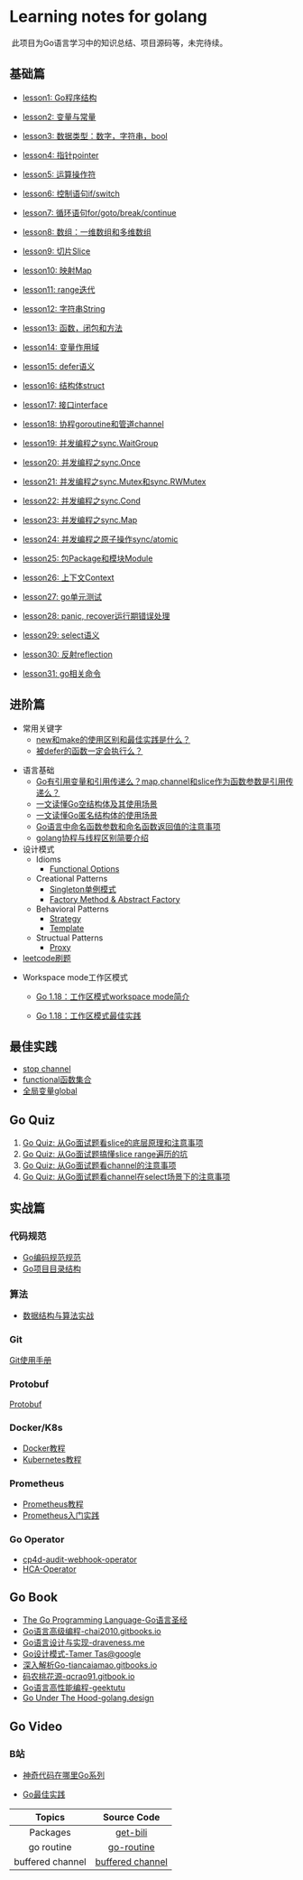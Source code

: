 # Learning notes for golang

​	此项目为Go语言学习中的知识总结、项目源码等，未完待续。

## 基础篇

* [lesson1: Go程序结构](./workspace/lesson1)

* [lesson2: 变量与常量](./workspace/lesson2)

* [lesson3: 数据类型：数字，字符串，bool](./workspace/lesson3)

* [lesson4: 指针pointer](./workspace/lesson4)

* [lesson5: 运算操作符](./workspace/lesson5)

* [lesson6: 控制语句if/switch](./workspace/lesson6)

* [lesson7: 循环语句for/goto/break/continue](./workspace/lesson7)

* [lesson8: 数组：一维数组和多维数组](./workspace/lesson8)

* [lesson9: 切片Slice](./workspace/lesson9)

* [lesson10: 映射Map](./workspace/lesson10)

* [lesson11: range迭代](./workspace/lesson11)

* [lesson12: 字符串String](./workspace/lesson12)

* [lesson13: 函数，闭包和方法](./workspace/lesson13)

* [lesson14: 变量作用域](./workspace/lesson14)

* [lesson15: defer语义](./workspace/lesson15)

* [lesson16: 结构体struct](./workspace/lesson16)

* [lesson17: 接口interface](./workspace/lesson17)

* [lesson18: 协程goroutine和管道channel](./workspace/lesson18)

* [lesson19: 并发编程之sync.WaitGroup](./workspace/lesson19)

* [lesson20:  并发编程之sync.Once](./workspace/lesson20)

* [lesson21:  并发编程之sync.Mutex和sync.RWMutex](./workspace/lesson21)

* [lesson22: 并发编程之sync.Cond](./workspace/lesson22)

* [lesson23: 并发编程之sync.Map](./workspace/lesson23)

* [lesson24: 并发编程之原子操作sync/atomic](./workspace/lesson24)

* [lesson25: 包Package和模块Module](./workspace/lesson25)

* [lesson26: 上下文Context](./workspace/lesson26)

* [lesson27: go单元测试](./workspace/lesson27)

* [lesson28: panic, recover运行期错误处理](./workspace/lesson28)

* [lesson29: select语义](./workspace/lesson29)

* [lesson30: 反射reflection](./workspace/lesson30)

* [lesson31: go相关命令](./workspace/lesson31)

  

## 进阶篇

- 常用关键字
  - [new和make的使用区别和最佳实践是什么？](./workspace/senior/p18)
  - [被defer的函数一定会执行么？](./workspace/senior/p3)


* 语言基础
  * [Go有引用变量和引用传递么？map,channel和slice作为函数参数是引用传递么？](./workspace/senior/p1)
  * [一文读懂Go空结构体及其使用场景](./workspace/senior/p5)
  * [一文读懂Go匿名结构体的使用场景](./workspace/senior/p15)
  * [Go语言中命名函数参数和命名函数返回值的注意事项](./workspace/senior/p16)
  * [golang协程与线程区别简要介绍](./workspace/senior/p22)
* 设计模式
  * Idioms
    * [Functional Options](./workspace/senior/p8)
  * Creational Patterns
    * [Singleton单例模式](./workspace/senior/p9)
    * [Factory Method & Abstract Factory](./workspace/senior/p10)
  * Behavioral Patterns
    * [Strategy](./workspace/senior/p14)
    * [Template](./workspace/senior/p12)
  * Structual Patterns
    * [Proxy](./workspace/senior/p13)
* [leetcode刷题](./workspace/leetcode)

- Workspace mode工作区模式

  * [Go 1.18：工作区模式workspace mode简介](./workspace/senior/p21)

  * [Go 1.18：工作区模式最佳实践](./workspace/senior/p21/go1.18-workspace-best-practice.md)



## 最佳实践

- [stop channel](./workspace/senior/p6)
- [functional函数集合](./workspace/senior/p7)
- [全局变量global](./workspace/senior/p11)



## Go Quiz

1. [Go Quiz: 从Go面试题看slice的底层原理和注意事项](./workspace/senior/p2)
2. [Go Quiz: 从Go面试题搞懂slice range遍历的坑](./workspace/senior/p4)
3. [Go Quiz: 从Go面试题看channel的注意事项](./workspace/senior/p19)
4. [Go Quiz: 从Go面试题看channel在select场景下的注意事项](./workspace/senior/p20)



## 实战篇

### 代码规范

* [Go编码规范规范](./workspace/style)
* [Go项目目录结构](./workspace/senior/p17)

### 算法

- [数据结构与算法实战](./workspace/argo-master)

### Git

[Git使用手册](./workspace/git)



### Protobuf

[Protobuf](./workspace/protobuf)



### Docker/K8s

* [Docker教程](https://github.com/Youngpig1998/docker-tutorial)
* [Kubernetes教程](https://github.com/Youngpig1998/KuberneteCluster-built)

### Prometheus

- [Prometheus教程](https://www.qikqiak.com/k8s-book/docs/52.Prometheus%E5%9F%BA%E6%9C%AC%E4%BD%BF%E7%94%A8.html)
- [Prometheus入门实践](./workspace/prometheus)

### Go Operator

- [cp4d-audit-webhook-operator](https://github.com/Youngpig1998/cp4d-audit-webhook-operator)
- [HCA-Operator](https://github.com/Youngpig1998/HCA-Operator)

## Go Book

* [The Go Programming Language-Go语言圣经](http://www.gopl.io/)
* [Go语言高级编程-chai2010.gitbooks.io](https://chai2010.gitbooks.io/advanced-go-programming-book/content/)
* [Go语言设计与实现-draveness.me](https://draveness.me/golang/)
* [Go设计模式-Tamer Tas@google](https://github.com/tmrts/go-patterns)
* [深入解析Go-tiancaiamao.gitbooks.io](https://tiancaiamao.gitbooks.io/go-internals/content/zh/)
* [码农桃花源-qcrao91.gitbook.io](https://qcrao91.gitbook.io/go/)
* [Go语言高性能编程-geektutu](https://geektutu.com/post/hpg-benchmark.html)
* [Go Under The Hood-golang.design](https://golang.design/under-the-hood/)

## Go Video

### B站

* [神奇代码在哪里Go系列](https://space.bilibili.com/1557732/channel/collectiondetail?sid=464543)

* [Go最佳实践](https://space.bilibili.com/1897036286/channel/collectiondetail?sid=569368)

  


|      Topics      |              Source Code               |
| :--------------: | :------------------------------------: |
|     Packages     |         [get-bili](./get-bili)         |
|    go routine    |       [go-routine](./go-routine)       |
| buffered channel | [buffered channel](./buffered-channel) |

